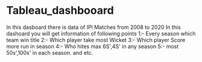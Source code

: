 # Tableau_dashbooard
In this dasboard there is data of IPl Matches from 2008 to 2020 
In this dashoard you will get information of following points
1:- Every season which team win title 
2:- Which player take most Wicket 
3:- Which player Score more run in season
4:- Who hites max 6S',4S' in any season 
5:- most 50s',100s' in each season. and etc.
